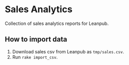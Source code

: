 Sales Analytics
=========

Collection of sales analytics reports for Leanpub.

## How to import data

1. Download sales csv from Leanpub as `tmp/sales.csv`.
1. Run `rake import_csv`.
